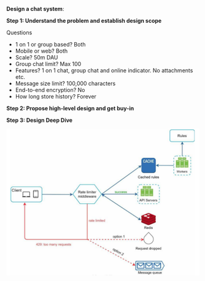 **Design a chat system**:

**Step 1: Understand the problem and establish design scope**

Questions
* 1 on 1 or group based? Both
* Mobile or web? Both
* Scale? 50m DAU
* Group chat limit? Max 100
* Features? 1 on 1 chat, group chat and online indicator. No attachments etc.
* Message size limit? 100,000 characters
* End-to-end encryption? No
* How long store history? Forever

**Step 2: Propose high-level design and get buy-in**

**Step 3: Design Deep Dive**

![image info](./../../../images/rate_limiter.png)
